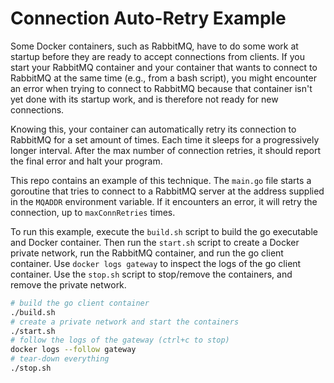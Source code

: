 # Connection Auto-Retry Example

Some Docker containers, such as RabbitMQ, have to do some work at startup before they are ready to accept connections from clients. If you start your RabbitMQ container and your container that wants to connect to RabbitMQ at the same time (e.g., from a bash script), you might encounter an error when trying to connect to RabbitMQ because that container isn't yet done with its startup work, and is therefore not ready for new connections.

Knowing this, your container can automatically retry its connection to RabbitMQ for a set amount of times. Each time it sleeps for a progressively longer interval. After the max number of connection retries, it should report the final error and halt your program.

This repo contains an example of this technique. The `main.go` file starts a goroutine that tries to connect to a RabbitMQ server at the address supplied in the `MQADDR` environment variable. If it encounters an error, it will retry the connection, up to `maxConnRetries` times.

To run this example, execute the `build.sh` script to build the go executable and Docker container. Then run the `start.sh` script to create a Docker private network, run the RabbitMQ container, and run the go client container. Use `docker logs gateway` to inspect the logs of the go client container. Use the `stop.sh` script to stop/remove the containers, and remove the private network.

```bash
# build the go client container
./build.sh
# create a private network and start the containers
./start.sh
# follow the logs of the gateway (ctrl+c to stop)
docker logs --follow gateway
# tear-down everything
./stop.sh
```
